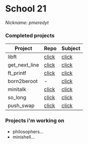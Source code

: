 # School 21

*Nickname: pmeredyt* 

### Completed projects
| Project | Repo | Subject |
| - | - | - |
| libft | [click](libft) | [click](subjects/libft.pdf) |
| get_next_line | [click](get_next_line) | [click](subjects/get_next_line.pdf) |
| ft_printf | [click](printf) | [click](subjects/ft_printf.pdf) |
| born2beroot | - | [click](subjects/born2beroot.pdf) |
| minitalk | [click](https://github.com/Vlad173/minitalk) | [click](subjects/minitalk.pdf) |
| so_long | [click](https://github.com/Vlad173/so_long) | [click](subjects/so_long.pdf) |
| push_swap | [click](https://github.com/Vlad173/push_swap) | [click](subjects/push_swap.pdf) |

### Projects i'm working on
* philosophers...
* minishell...
